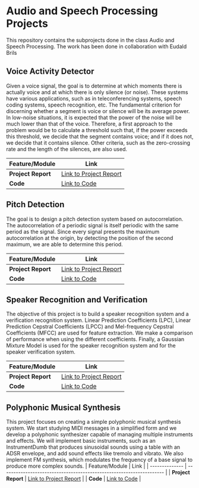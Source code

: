 # Audio and Speech Processing Projects
This repository contains the subprojects done in the class Audio and Speech Processing. The work has been done in collaboration with Eudald Brils

## Voice Activity Detector
Given a voice signal, the goal is to determine at which moments there is actually voice and at which there is only silence (or noise). These systems have various applications, such as in teleconferencing systems, speech coding systems, speech recognition, etc. The fundamental criterion for discerning whether a segment is voice or silence will be its average power. In low-noise situations, it is expected that the power of the noise will be much lower than that of the voice. Therefore, a first approach to the problem would be to calculate a threshold such that, if the power exceeds this threshold, we decide that the segment contains voice; and if it does not, we decide that it contains silence. Other criteria, such as the zero-crossing rate and the length of the silences, are also used.

| Feature/Module | Link                                                                 |
| -------------- | -------------------------------------------------------------------- |
| **Project Report**   | [Link to Project Report](https://github.com/yourusername/your-repo/tree/main/module1) |
| **Code**   | [Link to Code](https://github.com/yourusername/your-repo/tree/main/module2) |

## Pitch Detection
The goal is to design a pitch detection system based on autocorrelation. The autocorrelation of a periodic signal is itself periodic with the same period as the signal. Since every signal presents the maximum autocorrelation at the origin, by detecting the position of the second maximum, we are able to determine this period.

| Feature/Module | Link                                                                 |
| -------------- | -------------------------------------------------------------------- |
| **Project Report**   | [Link to Project Report](https://github.com/yourusername/your-repo/tree/main/module1) |
| **Code**   | [Link to Code](https://github.com/yourusername/your-repo/tree/main/module2) |

## Speaker Recognition and Verification
The objective of this project is to build a speaker recognition system and a verification recognition system. Linear Prediction Coefficients (LPC), Linear Prediction Cepstral Coefficients (LPCC) and Mel-frequency Cepstral Coefficients (MFCC) are used for feature extraction. We make a comparison of performance when using the different coefficients. Finally, a Gaussian Mixture Model is used for the speaker recognition system and for the speaker verification system.

| Feature/Module | Link                                                                 |
| -------------- | -------------------------------------------------------------------- |
| **Project Report**   | [Link to Project Report](https://github.com/yourusername/your-repo/tree/main/module1) |
| **Code**   | [Link to Code](https://github.com/yourusername/your-repo/tree/main/module2) |

## Polyphonic Musical Synthesis
This project focuses on creating a simple polyphonic musical synthesis system. We start studying MIDI messages in a simplified form and we develop a polyphonic synthesizer capable of managing multiple instruments and effects. We will implement basic instruments, such as an InstrumentDumb that produces sinusoidal sounds using a table with an ADSR envelope, and add sound effects like tremolo and vibrato. We also implement FM synthesis, which modulates the frequency of a base signal to produce more complex sounds.
| Feature/Module | Link                                                                 |
| -------------- | -------------------------------------------------------------------- |
| **Project Report**   | [Link to Project Report](https://github.com/yourusername/your-repo/tree/main/module1) |
| **Code**   | [Link to Code](https://github.com/yourusername/your-repo/tree/main/module2) |

